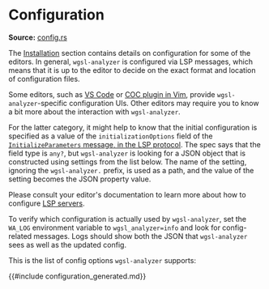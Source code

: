 # Configuration

**Source:** [config.rs](https://github.com/wgsl-analyzer/wgsl-analyzer/blob/main/crates/wgsl-analyzer/src/config.rs)

The [Installation](./installation.md) section contains details on configuration for some of the editors.
In general, `wgsl-analyzer` is configured via LSP messages, which means that it is up to the editor to decide on the exact format and location of configuration files.

Some editors, such as [VS Code](./vs_code.md) or [COC plugin in Vim](./other_editors.md#coc-wgsl-analyzer), provide `wgsl-analyzer`-specific configuration UIs.
Other editors may require you to know a bit more about the interaction with `wgsl-analyzer`.

For the latter category, it might help to know that the initial configuration is specified as a value of the `initializationOptions` field of the [`InitializeParameters` message, in the LSP protocol].
The spec says that the field type is `any?`, but `wgsl-analyzer` is looking for a JSON object that is constructed using settings from the list below.
The name of the setting, ignoring the `wgsl-analyzer.` prefix, is used as a path, and the value of the setting becomes the JSON property value.

Please consult your editor's documentation to learn more about how to configure [LSP servers](https://microsoft.github.io/language-server-protocol/).

To verify which configuration is actually used by `wgsl-analyzer`, set the `WA_LOG` environment variable to `wgsl_analyzer=info` and look for config-related messages.
Logs should show both the JSON that `wgsl-analyzer` sees as well as the updated config.

This is the list of config options `wgsl-analyzer` supports:

{{#include configuration_generated.md}}

[`InitializeParameters` message, in the LSP protocol]: https://microsoft.github.io/language-server-protocol/specifications/specification-current/#initialize
